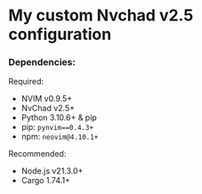 # My custom Nvchad v2.5 configuration

### Dependencies:

Required:

- NVIM v0.9.5+
- NvChad v2.5+
- Python 3.10.6+ & pip
- pip: `pynvim==0.4.3+`
- npm: `neovim@4.10.1+`

Recommended:

- Node.js v21.3.0+
- Cargo 1.74.1+
